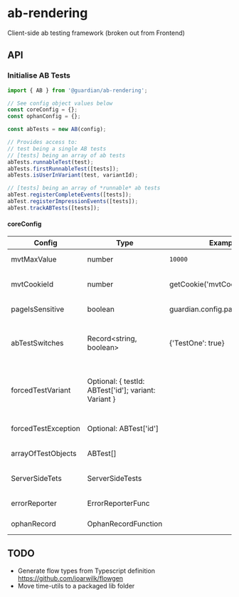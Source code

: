 # ab-rendering

Client-side ab testing framework (broken out from Frontend)

## API

### Initialise AB Tests

```ts
import { AB } from '@guardian/ab-rendering';

// See config object values below
const coreConfig = {};
const ophanConfig = {};

const abTests = new AB(config);

// Provides access to:
// test being a single AB tests
// [tests] being an array of ab tests
abTests.runnableTest(test);
abTests.firstRunnableTest([tests]);
abTests.isUserInVariant(test, variantId);

// [tests] being an array of *runnable* ab tests
abTest.registerCompleteEvents([tests]);
abTest.registerImpressionEvents([tests]);
abTest.trackABTests([tests]);
```

#### coreConfig

| Config              | Type                                                 | Example                          | Note                                                                                                                              |
| ------------------- | ---------------------------------------------------- | -------------------------------- | --------------------------------------------------------------------------------------------------------------------------------- |
| mvtMaxValue         | number                                               | `10000`                          | MVT % is calculated from 0 to mvtMaxValue                                                                                         |
| mvtCookieId         | number                                               | getCookie('mvtCookie')           | The user's MVT ID to calculate what tests and variants they fall into                                                             |
| pageIsSensitive     | boolean                                              | guardian.config.page.isSensitive | Sensitive pages must have explicit settings in AB tests                                                                           |
| abTestSwitches      | Record<string, boolean>                              | {'TestOne': true}                | An object containing all of the boolean values of abTestSwitches, in Frontend from page.config.switches.abTests                   |
| forcedTestVariant   | Optional: { testId: ABTest['id']; variant: Variant } |                                  | In Frontend this might be set by the URL override, but otherwise can be used to force a user into a test and variant at init time |
| forcedTestException | Optional: ABTest['id']                               |                                  | Can be used to force a user out of a test (in Frontend, again with url override)                                                  |
| arrayOfTestObjects  | ABTest[]                                             |                                  | Pass all tests definitions into the config                                                                                        |
| ServerSideTets      | ServerSideTests                                      |                                  | ServerSideTets are accessed via window config in Frontend                                                                         |
| errorReporter       | ErrorReporterFunc                                    |                                  | Pass an error reporter, probably Sentry                                                                                           |
| ophanRecord         | OphanRecordFunction                                  |                                  | Probably Ophan's 'record' function                                                                                                |

## TODO

-   Generate flow types from Typescript definition https://github.com/joarwilk/flowgen
-   Move time-utils to a packaged lib folder
